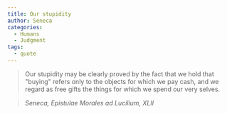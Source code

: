 ```yaml
---
title: Our stupidity
author: Seneca
categories:
  - Humans
  - Judgment
tags:
  - quote
---
```


> Our stupidity may be clearly proved by the fact that we hold that "buying" refers only to the objects for which we pay cash, and we regard as free gifts the things for which we spend our very selves.

> <cite>Seneca, Epistulae Morales ad Lucilium, XLII</cite>

